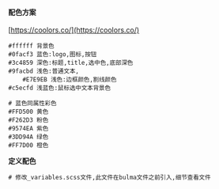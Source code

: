 #### 配色方案

[https://coolors.co/](https://coolors.co/)

```
#ffffff 背景色
#0facf3 蓝色:logo,图标,按钮
#3c4859 深色:标题,title,选中色,底部深色
#9facbd 浅色:普通文本,
    #E7E9EB 浅色:边框颜色,割线颜色
#c5ecfd 浅蓝色:鼠标选中文本背景色

# 蓝色同属性彩色
#FFD500 黄色
#F262D3 粉色
#9574EA 紫色
#3DD94A 绿色
#FF7D00 橙色
```

**定义配色**

```
# 修改_variables.scss文件,此文件在bulma文件之前引入,细节查看文件
```



